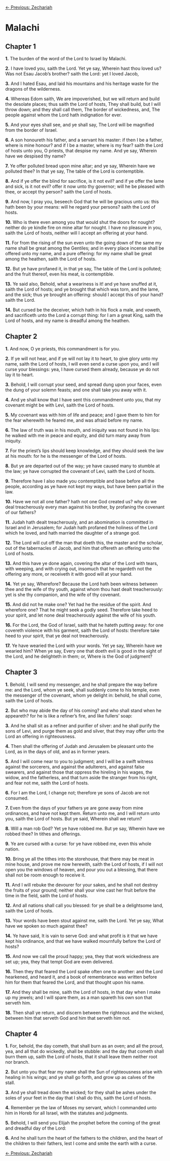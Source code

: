 [← Previous: Zechariah](./38_Zechariah.md)

# Malachi <!-- Start Verse Index: 23090 -->

## Chapter 1

**1.** The burden of the word of the Lord to Israel by Malachi. <!-- Index: 23090 -->

**2.** I have loved you, saith the Lord. Yet ye say, Wherein hast thou loved us? Was not Esau Jacob’s brother? saith the Lord: yet I loved Jacob, <!-- Index: 23091 -->

**3.** And I hated Esau, and laid his mountains and his heritage waste for the dragons of the wilderness. <!-- Index: 23092 -->

**4.** Whereas Edom saith, We are impoverished, but we will return and build the desolate places; thus saith the Lord of hosts, They shall build, but I will throw down; and they shall call them, The border of wickedness, and, The people against whom the Lord hath indignation for ever. <!-- Index: 23093 -->

**5.** And your eyes shall see, and ye shall say, The Lord will be magnified from the border of Israel. <!-- Index: 23094 -->

**6.** A son honoureth his father, and a servant his master: if then I be a father, where is mine honour? and if I be a master, where is my fear? saith the Lord of hosts unto you, O priests, that despise my name. And ye say, Wherein have we despised thy name? <!-- Index: 23095 -->

**7.** Ye offer polluted bread upon mine altar; and ye say, Wherein have we polluted thee? In that ye say, The table of the Lord is contemptible. <!-- Index: 23096 -->

**8.** And if ye offer the blind for sacrifice, is it not evil? and if ye offer the lame and sick, is it not evil? offer it now unto thy governor; will he be pleased with thee, or accept thy person? saith the Lord of hosts. <!-- Index: 23097 -->

**9.** And now, I pray you, beseech God that he will be gracious unto us: this hath been by your means: will he regard your persons? saith the Lord of hosts. <!-- Index: 23098 -->

**10.** Who is there even among you that would shut the doors for nought? neither do ye kindle fire on mine altar for nought. I have no pleasure in you, saith the Lord of hosts, neither will I accept an offering at your hand. <!-- Index: 23099 -->

**11.** For from the rising of the sun even unto the going down of the same my name shall be great among the Gentiles; and in every place incense shall be offered unto my name, and a pure offering: for my name shall be great among the heathen, saith the Lord of hosts. <!-- Index: 23100 -->

**12.** But ye have profaned it, in that ye say, The table of the Lord is polluted; and the fruit thereof, even his meat, is contemptible. <!-- Index: 23101 -->

**13.** Ye said also, Behold, what a weariness is it! and ye have snuffed at it, saith the Lord of hosts; and ye brought that which was torn, and the lame, and the sick; thus ye brought an offering: should I accept this of your hand? saith the Lord. <!-- Index: 23102 -->

**14.** But cursed be the deceiver, which hath in his flock a male, and voweth, and sacrificeth unto the Lord a corrupt thing: for I am a great King, saith the Lord of hosts, and my name is dreadful among the heathen. <!-- Index: 23103 -->

## Chapter 2

**1.** And now, O ye priests, this commandment is for you. <!-- Index: 23104 -->

**2.** If ye will not hear, and if ye will not lay it to heart, to give glory unto my name, saith the Lord of hosts, I will even send a curse upon you, and I will curse your blessings: yea, I have cursed them already, because ye do not lay it to heart. <!-- Index: 23105 -->

**3.** Behold, I will corrupt your seed, and spread dung upon your faces, even the dung of your solemn feasts; and one shall take you away with it. <!-- Index: 23106 -->

**4.** And ye shall know that I have sent this commandment unto you, that my covenant might be with Levi, saith the Lord of hosts. <!-- Index: 23107 -->

**5.** My covenant was with him of life and peace; and I gave them to him for the fear wherewith he feared me, and was afraid before my name. <!-- Index: 23108 -->

**6.** The law of truth was in his mouth, and iniquity was not found in his lips: he walked with me in peace and equity, and did turn many away from iniquity. <!-- Index: 23109 -->

**7.** For the priest’s lips should keep knowledge, and they should seek the law at his mouth: for he is the messenger of the Lord of hosts. <!-- Index: 23110 -->

**8.** But ye are departed out of the way; ye have caused many to stumble at the law; ye have corrupted the covenant of Levi, saith the Lord of hosts. <!-- Index: 23111 -->

**9.** Therefore have I also made you contemptible and base before all the people, according as ye have not kept my ways, but have been partial in the law. <!-- Index: 23112 -->

**10.** Have we not all one father? hath not one God created us? why do we deal treacherously every man against his brother, by profaning the covenant of our fathers? <!-- Index: 23113 -->

**11.** Judah hath dealt treacherously, and an abomination is committed in Israel and in Jerusalem; for Judah hath profaned the holiness of the Lord which he loved, and hath married the daughter of a strange god. <!-- Index: 23114 -->

**12.** The Lord will cut off the man that doeth this, the master and the scholar, out of the tabernacles of Jacob, and him that offereth an offering unto the Lord of hosts. <!-- Index: 23115 -->

**13.** And this have ye done again, covering the altar of the Lord with tears, with weeping, and with crying out, insomuch that he regardeth not the offering any more, or receiveth it with good will at your hand. <!-- Index: 23116 -->

**14.** Yet ye say, Wherefore? Because the Lord hath been witness between thee and the wife of thy youth, against whom thou hast dealt treacherously: yet is she thy companion, and the wife of thy covenant. <!-- Index: 23117 -->

**15.** And did not he make one? Yet had he the residue of the spirit. And wherefore one? That he might seek a godly seed. Therefore take heed to your spirit, and let none deal treacherously against the wife of his youth. <!-- Index: 23118 -->

**16.** For the Lord, the God of Israel, saith that he hateth putting away: for one covereth violence with his garment, saith the Lord of hosts: therefore take heed to your spirit, that ye deal not treacherously. <!-- Index: 23119 -->

**17.** Ye have wearied the Lord with your words. Yet ye say, Wherein have we wearied him? When ye say, Every one that doeth evil is good in the sight of the Lord, and he delighteth in them; or, Where is the God of judgment? <!-- Index: 23120 -->

## Chapter 3

**1.** Behold, I will send my messenger, and he shall prepare the way before me: and the Lord, whom ye seek, shall suddenly come to his temple, even the messenger of the covenant, whom ye delight in: behold, he shall come, saith the Lord of hosts. <!-- Index: 23121 -->

**2.** But who may abide the day of his coming? and who shall stand when he appeareth? for he is like a refiner’s fire, and like fullers’ soap: <!-- Index: 23122 -->

**3.** And he shall sit as a refiner and purifier of silver: and he shall purify the sons of Levi, and purge them as gold and silver, that they may offer unto the Lord an offering in righteousness. <!-- Index: 23123 -->

**4.** Then shall the offering of Judah and Jerusalem be pleasant unto the Lord, as in the days of old, and as in former years. <!-- Index: 23124 -->

**5.** And I will come near to you to judgment; and I will be a swift witness against the sorcerers, and against the adulterers, and against false swearers, and against those that oppress the hireling in his wages, the widow, and the fatherless, and that turn aside the stranger from his right, and fear not me, saith the Lord of hosts. <!-- Index: 23125 -->

**6.** For I am the Lord, I change not; therefore ye sons of Jacob are not consumed. <!-- Index: 23126 -->

**7.** Even from the days of your fathers ye are gone away from mine ordinances, and have not kept them. Return unto me, and I will return unto you, saith the Lord of hosts. But ye said, Wherein shall we return? <!-- Index: 23127 -->

**8.** Will a man rob God? Yet ye have robbed me. But ye say, Wherein have we robbed thee? In tithes and offerings. <!-- Index: 23128 -->

**9.** Ye are cursed with a curse: for ye have robbed me, even this whole nation. <!-- Index: 23129 -->

**10.** Bring ye all the tithes into the storehouse, that there may be meat in mine house, and prove me now herewith, saith the Lord of hosts, if I will not open you the windows of heaven, and pour you out a blessing, that there shall not be room enough to receive it. <!-- Index: 23130 -->

**11.** And I will rebuke the devourer for your sakes, and he shall not destroy the fruits of your ground; neither shall your vine cast her fruit before the time in the field, saith the Lord of hosts. <!-- Index: 23131 -->

**12.** And all nations shall call you blessed: for ye shall be a delightsome land, saith the Lord of hosts. <!-- Index: 23132 -->

**13.** Your words have been stout against me, saith the Lord. Yet ye say, What have we spoken so much against thee? <!-- Index: 23133 -->

**14.** Ye have said, It is vain to serve God: and what profit is it that we have kept his ordinance, and that we have walked mournfully before the Lord of hosts? <!-- Index: 23134 -->

**15.** And now we call the proud happy; yea, they that work wickedness are set up; yea, they that tempt God are even delivered. <!-- Index: 23135 -->

**16.** Then they that feared the Lord spake often one to another: and the Lord hearkened, and heard it, and a book of remembrance was written before him for them that feared the Lord, and that thought upon his name. <!-- Index: 23136 -->

**17.** And they shall be mine, saith the Lord of hosts, in that day when I make up my jewels; and I will spare them, as a man spareth his own son that serveth him. <!-- Index: 23137 -->

**18.** Then shall ye return, and discern between the righteous and the wicked, between him that serveth God and him that serveth him not. <!-- Index: 23138 -->

## Chapter 4

**1.** For, behold, the day cometh, that shall burn as an oven; and all the proud, yea, and all that do wickedly, shall be stubble: and the day that cometh shall burn them up, saith the Lord of hosts, that it shall leave them neither root nor branch. <!-- Index: 23139 -->

**2.** But unto you that fear my name shall the Sun of righteousness arise with healing in his wings; and ye shall go forth, and grow up as calves of the stall. <!-- Index: 23140 -->

**3.** And ye shall tread down the wicked; for they shall be ashes under the soles of your feet in the day that I shall do this, saith the Lord of hosts. <!-- Index: 23141 -->

**4.** Remember ye the law of Moses my servant, which I commanded unto him in Horeb for all Israel, with the statutes and judgments. <!-- Index: 23142 -->

**5.** Behold, I will send you Elijah the prophet before the coming of the great and dreadful day of the Lord: <!-- Index: 23143 -->

**6.** And he shall turn the heart of the fathers to the children, and the heart of the children to their fathers, lest I come and smite the earth with a curse. <!-- Index: 23144 -->


[← Previous: Zechariah](./38_Zechariah.md)
